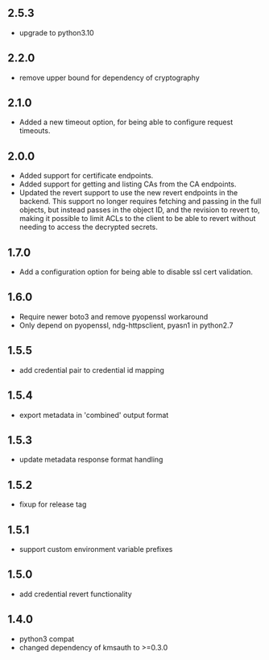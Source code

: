 ## 2.5.3

* upgrade to python3.10

## 2.2.0

* remove upper bound for dependency of cryptography

## 2.1.0

* Added a new timeout option, for being able to configure request timeouts.

## 2.0.0

* Added support for certificate endpoints.
* Added support for getting and listing CAs from the CA endpoints.
* Updated the revert support to use the new revert endpoints in the backend. This support no longer requires fetching and passing in the full objects, but instead passes in the object ID, and the revision to revert to, making it possible to limit ACLs to the client to be able to revert without needing to access the decrypted secrets.

## 1.7.0

* Add a configuration option for being able to disable ssl cert validation.

## 1.6.0

* Require newer boto3 and remove pyopenssl workaround
* Only depend on pyopenssl, ndg-httpsclient, pyasn1 in python2.7

## 1.5.5

* add credential pair to credential id mapping

## 1.5.4

* export metadata in 'combined' output format

## 1.5.3

* update metadata response format handling

## 1.5.2

* fixup for release tag

## 1.5.1

* support custom environment variable prefixes

## 1.5.0

* add credential revert functionality

## 1.4.0

* python3 compat
* changed dependency of kmsauth to >=0.3.0
